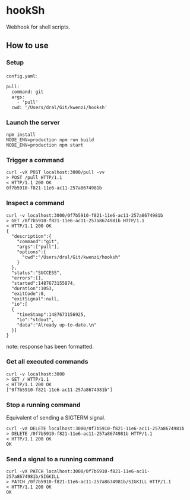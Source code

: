 # hookSh

Webhook for shell scripts.

## How to use

### Setup

`config.yaml`:

```
pull:
  command: git
  args:
    - 'pull'
  cwd: '/Users/dral/Git/kwenzi/hooksh'
```

### Launch the server

```
npm install
NODE_ENV=production npm run build
NODE_ENV=production npm start
```

### Trigger a command

```
curl -vX POST localhost:3000/pull -vv
> POST /pull HTTP/1.1
< HTTP/1.1 200 OK
0f7b5910-f821-11e6-ac11-257a8674981b
```

### Inspect a command

```
curl -v localhost:3000/0f7b5910-f821-11e6-ac11-257a8674981b
> GET /0f7b5910-f821-11e6-ac11-257a8674981b HTTP/1.1
< HTTP/1.1 200 OK
{
  "description":{
    "command":"git",
    "args":["pull"],
    "options":{
      "cwd":"/Users/dral/Git/kwenzi/hooksh"
    }
  },
  "status":"SUCCESS",
  "errors":[],
  "started":1487673155874,
  "duration":1053,
  "exitCode":0,
  "exitSignal":null,
  "io":[
  {
    "timeStamp":1487673156925,
    "io":"stdout",
    "data":"Already up-to-date.\n"
  }]
}
```
note: response has been formatted.

### Get all executed commands

```
curl -v localhost:3000
> GET / HTTP/1.1
< HTTP/1.1 200 OK
["0f7b5910-f821-11e6-ac11-257a8674981b"]
```


### Stop a running command

Equivalent of sending a SIGTERM signal.

```
curl -vX DELETE localhost:3000/0f7b5910-f821-11e6-ac11-257a8674981b
> DELETE /0f7b5910-f821-11e6-ac11-257a8674981b HTTP/1.1
< HTTP/1.1 200 OK
OK
```

### Send a signal to a running command

```
curl -vX PATCH localhost:3000/0f7b5910-f821-11e6-ac11-257a8674981b/SIGKILL
> PATCH /0f7b5910-f821-11e6-ac11-257a8674981b/SIGKILL HTTP/1.1
< HTTP/1.1 200 OK
OK
```
